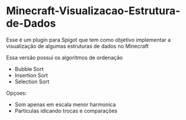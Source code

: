 # Minecraft-Visualizacao-Estrutura-de-Dados

Esse é um plugin para Spigot que tem como objetivo implementar a visualização de algumas estruturas de dados no Minecraft 

Essa versão possui os algoritmos de ordenação 
- Bubble Sort
- Insertion Sort
- Selection Sort

Opçoes:
- Som apenas em escala menor harmonica
- Particulas idicando trocas e comparações

